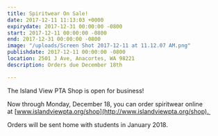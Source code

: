 ```yaml
---
title: Spiritwear On Sale!
date: 2017-12-11 11:13:03 +0000
expirydate: 2017-12-31 00:00:00 -0800
start: 2017-12-11 00:00:00 -0800
end: 2017-12-31 00:00:00 -0800
image: "/uploads/Screen Shot 2017-12-11 at 11.12.07 AM.png"
publishdate: 2017-12-11 00:00:00 -0800
location: 2501 J Ave, Anacortes, WA 98221
description: Orders due December 18th

---
```

The Island View PTA Shop is open for business! 

Now through Monday, December 18, you can order spiritwear online at [www.islandviewpta.org/shop](http://www.islandviewpta.org/shop). 

Orders will be sent home with students in January 2018.